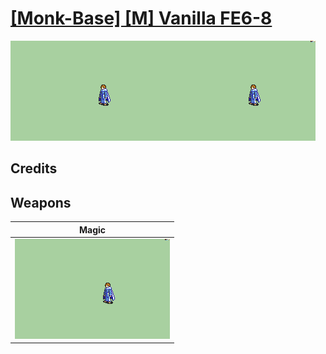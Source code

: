 # [\[Monk-Base\] \[M\] Vanilla FE6-8](./)

<img src="./6.%20Magic/Magic_000.png" alt="[Monk-Base] [M] Vanilla FE6-8 standing" />

## Credits



## Weapons


|Magic |
|  :---: |
| <img alt="Magic animation" src="./6.%20Magic/Magic.gif" /> |
